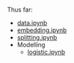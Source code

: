 <br>

Thus far:

* <a href="https://colab.research.google.com/github/exhypotheses/risk/blob/develop/notebooks/data.ipynb" target="\_blank">data.ipynb</a>
* [embedding.ipynb](https://colab.research.google.com/github/exhypotheses/risk/blob/develop/notebooks/embedding.ipynb)
* [splitting.ipynb](https://colab.research.google.com/github/exhypotheses/risk/blob/develop/notebooks/splitting.ipynb)
* Modelling
  * [logistic.ipynb](https://colab.research.google.com/github/exhypotheses/risk/blob/develop/notebooks/logistic.ipynb)

<br>
<br>
<br>
<br>
